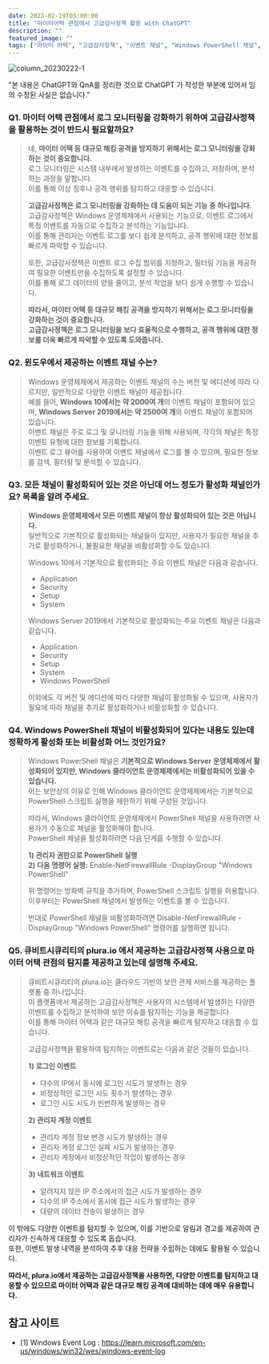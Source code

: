 ```yaml
---
date: 2023-02-19T05:00:00
title: "마이터어택 관점에서 고급감사정책 활용 with ChatGPT"
description: ""
featured_image: ""
tags: ["마이터 어택", "고급감사정책", "이벤트 채널", "Windows PowerShell 채널", "MITRE ATT&CK", "Windows Event Log"]
---
```


![column_20230222-1](https://github.com/user-attachments/assets/379e8238-977b-4938-a4a4-ce8df95b9d51)

"본 내용은 ChatGPT와 QnA를 정리한 것으로 ChatGPT 가 작성한 부분에 있어서 임의 수정된 사실은 없습니다."

### Q1. 마이터 어택 관점에서 로그 모니터링을 강화하기 위하여 고급감사정책을 활용하는 것이 반드시 필요할까요?
> 네, **마이터 어택 등 대규모 해킹 공격을 방지하기 위해서는 로그 모니터링을 강화하는 것이 중요합니다.**  
> 로그 모니터링은 시스템 내부에서 발생하는 이벤트를 수집하고, 저장하며, 분석하는 과정을 말합니다.  
> 이를 통해 이상 징후나 공격 행위를 탐지하고 대응할 수 있습니다.
>
> **고급감사정책은 로그 모니터링을 강화하는 데 도움이 되는 기능 중 하나입니다.**  
> 고급감사정책은 Windows 운영체제에서 사용되는 기능으로, 이벤트 로그에서 특정 이벤트를 자동으로 수집하고 분석하는 기능입니다.  
> 이를 통해 관리자는 이벤트 로그를 보다 쉽게 분석하고, 공격 행위에 대한 정보를 빠르게 파악할 수 있습니다.
>
> 또한, 고급감사정책은 이벤트 로그 수집 범위를 지정하고, 필터링 기능을 제공하여 필요한 이벤트만을 수집하도록 설정할 수 있습니다.  
> 이를 통해 로그 데이터의 양을 줄이고, 분석 작업을 보다 쉽게 수행할 수 있습니다.
>
> **따라서, 마이터 어택 등 대규모 해킹 공격을 방지하기 위해서는 로그 모니터링을 강화하는 것이 중요합니다.  
> 고급감사정책은 로그 모니터링을 보다 효율적으로 수행하고, 공격 행위에 대한 정보를 더욱 빠르게 파악할 수 있도록 도와줍니다.**

### Q2. 윈도우에서 제공하는 이벤트 채널 수는?
> Windows 운영체제에서 제공하는 이벤트 채널의 수는 버전 및 에디션에 따라 다르지만, 일반적으로 다양한 이벤트 채널이 제공됩니다.  
> 예를 들어, **Windows 10에서는 약 2000여 개**의 이벤트 채널이 포함되어 있으며, **Windows Server 2019에서는 약 2500여 개**의 이벤트 채널이 포함되어 있습니다.  
> 이벤트 채널은 주로 로그 및 모니터링 기능을 위해 사용되며, 각각의 채널은 특정 이벤트 유형에 대한 정보를 기록합니다.  
> 이벤트 로그 뷰어를 사용하여 이벤트 채널에서 로그를 볼 수 있으며, 필요한 정보를 검색, 필터링 및 분석할 수 있습니다.

### Q3. 모든 채널이 활성화되어 있는 것은 아닌데 어느 정도가 활성화 채널인가요? 목록을 알려 주세요.
> **Windows 운영체제에서 모든 이벤트 채널이 항상 활성화되어 있는 것은 아닙니다.**  
> 일반적으로 기본적으로 활성화되는 채널들이 있지만, 사용자가 필요한 채널을 추가로 활성화하거나, 불필요한 채널을 비활성화할 수도 있습니다.
>
> Windows 10에서 기본적으로 활성화되는 주요 이벤트 채널은 다음과 같습니다.  
> - Application  
> - Security  
> - Setup  
> - System
>
> Windows Server 2019에서 기본적으로 활성화되는 주요 이벤트 채널은 다음과 같습니다.  
> - Application  
> - Security  
> - Setup  
> - System  
> - Windows PowerShell
> 
> 이외에도 각 버전 및 에디션에 따라 다양한 채널이 활성화될 수 있으며, 사용자가 필요에 따라 채널을 추가로 활성화하거나 비활성화할 수 있습니다.

### Q4. Windows PowerShell 채널이 비활성화되어 있다는 내용도 있는데 정확하게 활성화 또는 비활성화 어느 것인가요?
> Windows PowerShell 채널은 **기본적으로 Windows Server 운영체제에서 활성화되어 있지만, Windows 클라이언트 운영체제에서는 비활성화되어 있을 수 있습니다.**  
> 이는 보안상의 이유로 인해 Windows 클라이언트 운영체제에서는 기본적으로 PowerShell 스크립트 실행을 제한하기 위해 구성된 것입니다.
>
> 따라서, Windows 클라이언트 운영체제에서 PowerShell 채널을 사용하려면 사용자가 수동으로 채널을 활성화해야 합니다.  
> PowerShell 채널을 활성화하려면 다음 단계를 수행할 수 있습니다.
> 
> **1) 관리자 권한으로 PowerShell 실행**  
> **2) 다음 명령어 실행:** Enable-NetFirewallRule -DisplayGroup "Windows PowerShell"  
>
> 위 명령어는 방화벽 규칙을 추가하며, PowerShell 스크립트 실행을 허용합니다.  
> 이후부터는 PowerShell 채널에서 발생하는 이벤트를 볼 수 있습니다.
>
> 반대로 PowerShell 채널을 비활성화하려면 Disable-NetFirewallRule -DisplayGroup "Windows PowerShell" 명령어를 실행하면 됩니다.

### Q5. 큐비트시큐리티의 plura.io 에서 제공하는 고급감사정책 사용으로 마이터 어택 관점의 탐지를 제공하고 있는데 설명해 주세요.
> 큐비트시큐리티의 plura.io는 클라우드 기반의 보안 관제 서비스를 제공하는 플랫폼 중 하나입니다.  
> 이 플랫폼에서 제공하는 고급감사정책은 사용자의 시스템에서 발생하는 다양한 이벤트를 수집하고 분석하여 보안 이슈를 탐지하는 기능을 제공합니다.  
> 이를 통해 마이터 어택과 같은 대규모 해킹 공격을 빠르게 탐지하고 대응할 수 있습니다.
>
> 고급감사정책을 활용하여 탐지하는 이벤트로는 다음과 같은 것들이 있습니다.
> 
> **1) 로그인 이벤트**
> - 다수의 IP에서 동시에 로그인 시도가 발생하는 경우  
> - 비정상적인 로그인 시도 횟수가 발생하는 경우  
> - 로그인 시도 시도가 빈번하게 발생하는 경우
>   
> **2) 관리자 계정 이벤트**
> - 관리자 계정 정보 변경 시도가 발생하는 경우  
> - 관리자 계정 로그인 실패 시도가 발생하는 경우  
> - 관리자 계정에서 비정상적인 작업이 발생하는 경우
>
> **3) 네트워크 이벤트**
> - 알려지지 않은 IP 주소에서의 접근 시도가 발생하는 경우  
> - 다수의 IP 주소에서 동시에 접근 시도가 발생하는 경우  
> - 대량의 데이터 전송이 발생하는 경우

이 밖에도 다양한 이벤트를 탐지할 수 있으며, 이를 기반으로 알림과 경고를 제공하여 관리자가 신속하게 대응할 수 있도록 돕습니다.  
또한, 이벤트 발생 내역을 분석하여 추후 대응 전략을 수립하는 데에도 활용될 수 있습니다.

**따라서, plura.io에서 제공하는 고급감사정책을 사용하면, 다양한 이벤트를 탐지하고 대응할 수 있으므로 마이터 어택과 같은 대규모 해킹 공격에 대비하는 데에 매우 유용합니다.**

## 참고 사이트 
- [1] Windows Event Log : https://learn.microsoft.com/en-us/windows/win32/wes/windows-event-log
